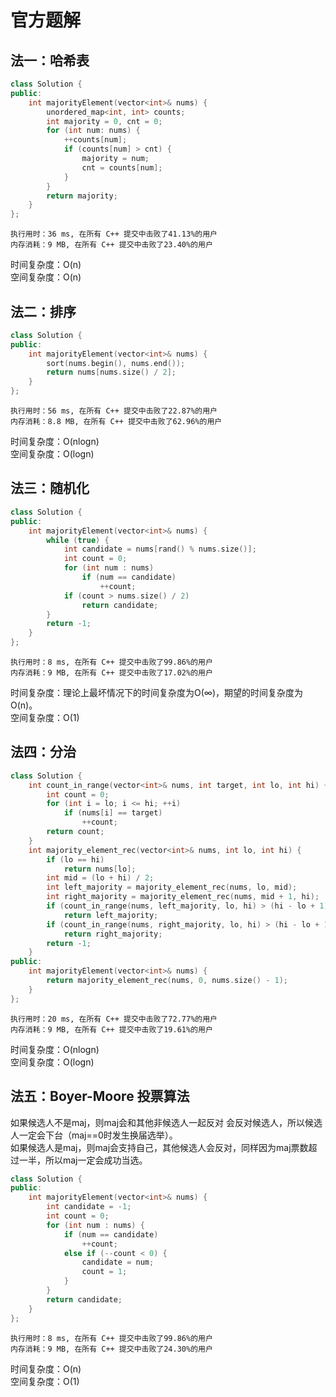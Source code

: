 # 官方题解
## 法一：哈希表
```cpp
class Solution {
public:
    int majorityElement(vector<int>& nums) {
        unordered_map<int, int> counts;
        int majority = 0, cnt = 0;
        for (int num: nums) {
            ++counts[num];
            if (counts[num] > cnt) {
                majority = num;
                cnt = counts[num];
            }
        }
        return majority;
    }
};
```
```
执行用时：36 ms, 在所有 C++ 提交中击败了41.13%的用户
内存消耗：9 MB, 在所有 C++ 提交中击败了23.40%的用户
```
时间复杂度：O(n)  
空间复杂度：O(n)

## 法二：排序
```cpp
class Solution {
public:
    int majorityElement(vector<int>& nums) {
        sort(nums.begin(), nums.end());
        return nums[nums.size() / 2];
    }
};
```
```
执行用时：56 ms, 在所有 C++ 提交中击败了22.87%的用户
内存消耗：8.8 MB, 在所有 C++ 提交中击败了62.96%的用户
```
时间复杂度：O(nlogn)  
空间复杂度：O(logn)

## 法三：随机化
```cpp
class Solution {
public:
    int majorityElement(vector<int>& nums) {
        while (true) {
            int candidate = nums[rand() % nums.size()];
            int count = 0;
            for (int num : nums)
                if (num == candidate)
                    ++count;
            if (count > nums.size() / 2)
                return candidate;
        }
        return -1;
    }
};
```
```
执行用时：8 ms, 在所有 C++ 提交中击败了99.86%的用户
内存消耗：9 MB, 在所有 C++ 提交中击败了17.02%的用户
```
时间复杂度：理论上最坏情况下的时间复杂度为O(∞)，期望的时间复杂度为 O(n)。  
空间复杂度：O(1)

## 法四：分治
```cpp
class Solution {
    int count_in_range(vector<int>& nums, int target, int lo, int hi) {
        int count = 0;
        for (int i = lo; i <= hi; ++i)
            if (nums[i] == target)
                ++count;
        return count;
    }
    int majority_element_rec(vector<int>& nums, int lo, int hi) {
        if (lo == hi)
            return nums[lo];
        int mid = (lo + hi) / 2;
        int left_majority = majority_element_rec(nums, lo, mid);
        int right_majority = majority_element_rec(nums, mid + 1, hi);
        if (count_in_range(nums, left_majority, lo, hi) > (hi - lo + 1) / 2)
            return left_majority;
        if (count_in_range(nums, right_majority, lo, hi) > (hi - lo + 1) / 2)
            return right_majority;
        return -1;
    }
public:
    int majorityElement(vector<int>& nums) {
        return majority_element_rec(nums, 0, nums.size() - 1);
    }
};
```
```
执行用时：20 ms, 在所有 C++ 提交中击败了72.77%的用户
内存消耗：9 MB, 在所有 C++ 提交中击败了19.61%的用户
```
时间复杂度：O(nlogn)  
空间复杂度：O(logn)

## 法五：Boyer-Moore 投票算法
如果候选人不是maj，则maj会和其他非候选人一起反对 会反对候选人，所以候选人一定会下台（maj==0时发生换届选举）。  
如果候选人是maj，则maj会支持自己，其他候选人会反对，同样因为maj票数超过一半，所以maj一定会成功当选。
```cpp
class Solution {
public:
    int majorityElement(vector<int>& nums) {
        int candidate = -1;
        int count = 0;
        for (int num : nums) {
            if (num == candidate)
                ++count;
            else if (--count < 0) {
                candidate = num;
                count = 1;
            }
        }
        return candidate;
    }
};
```
```
执行用时：8 ms, 在所有 C++ 提交中击败了99.86%的用户
内存消耗：9 MB, 在所有 C++ 提交中击败了24.30%的用户
```
时间复杂度：O(n)  
空间复杂度：O(1)
